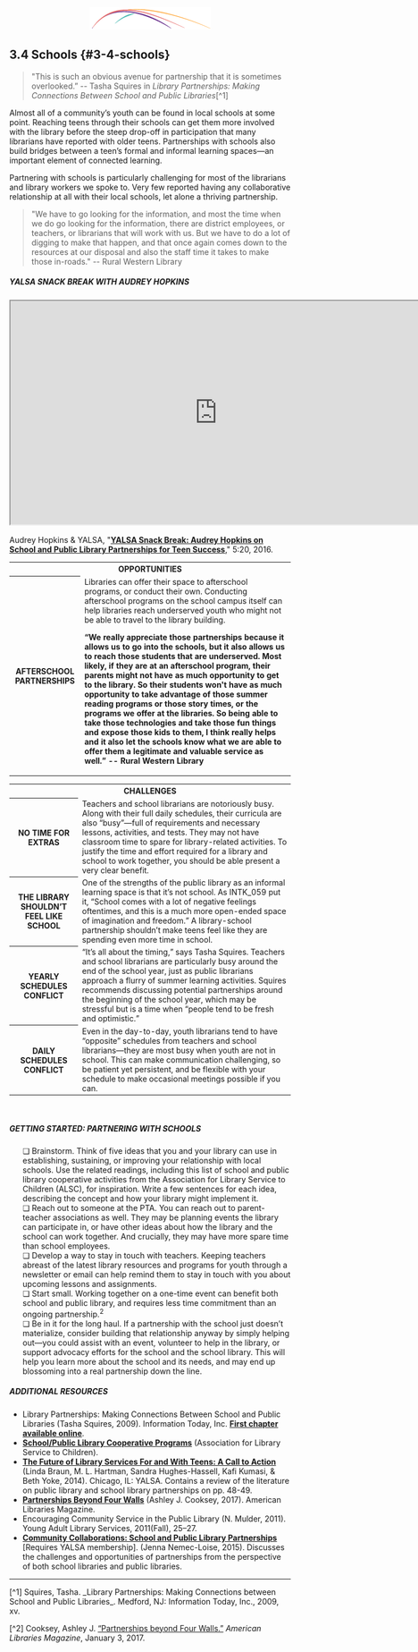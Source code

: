 <div style="text-align:center"><img src="/logo/Connectedlib-Logo-Graph.png"></div>


## 3.4 Schools {#3-4-schools}



>"This is such an obvious avenue for partnership that it is sometimes overlooked.” -- Tasha Squires in _Library Partnerships: Making Connections Between School and Public Libraries_[^1]

Almost all of a community’s youth can be found in local schools at some point. Reaching teens through their schools can get them more involved with the library before the steep drop-off in participation that many librarians have reported with older teens. Partnerships with schools also build bridges between a teen’s formal and informal learning spaces—an important element of connected learning.

Partnering with schools is particularly challenging for most of the librarians and library workers we spoke to. Very few reported having any collaborative relationship at all with their local schools, let alone a thriving partnership.

>"We have to go looking for the information, and most the time when we do go looking for the information, there are district employees, or teachers, or librarians that will work with us. But we have to do a lot of digging to make that happen, and that once again comes down to the resources at our disposal and also the staff time it takes to make those in-roads." -- Rural Western Library

<div class="table-format case-study"><span class="title"><h5>YALSA SNACK BREAK WITH AUDREY HOPKINS</h5></span><iframe width="740" height="400" border="none" src="https://www.youtube.com/embed/vJpQJKUoXio">
</iframe><p>Audrey Hopkins &amp; YALSA, "<b><a href="https://www.youtube.com/watch?v=vJpQJKUoXio">YALSA Snack Break: Audrey Hopkins on School and Public Library Partnerships for Teen Success</a></b>," 5:20, 2016.</p></div>

<table class="table-format">
<tr><th colspan="2">OPPORTUNITIES</th></tr>
<tr class="row1"><th>AFTERSCHOOL PARTNERSHIPS</th><td>Libraries can offer their space to afterschool programs, or conduct their own. Conducting afterschool programs on the school campus itself can help libraries reach underserved youth who might not be able to travel to the library building. <p><b>“We really appreciate those partnerships because it allows us to go into the schools, but it also allows us to reach those students that are underserved. Most likely, if they are at an afterschool program, their parents might not have as much opportunity to get to the library. So their students won't have as much opportunity to take advantage of those summer reading programs or those story times, or the programs we offer at the libraries. So being able to take those technologies and take those fun things and expose those kids to them, I think really helps and it also let the schools know what we are able to offer them a legitimate and valuable service as well.” -- Rural Western Library</b></p></td></tr>
</table>

<table class="heading-cell6 no-common-style">
<tr><th colspan="2">CHALLENGES</th></tr>
<tr class="row1">
<th>NO TIME FOR EXTRAS</th>
<td>Teachers and school librarians are notoriously busy. Along with their full daily schedules, their curricula are also “busy”—full of requirements and necessary lessons, activities, and tests. They may not have classroom time to spare for library-related activities. To justify the time and effort required for a library and school to work together, you should be able present a very clear benefit.</td>
</tr>
<tr class="row2">
<th>THE LIBRARY SHOULDN’T FEEL LIKE SCHOOL</th>
<td>One of the strengths of the public library as an informal learning space is that it’s not school. As INTK_059 put it, “School comes with a lot of negative feelings oftentimes, and this is a much more open-ended space of imagination and freedom.” A library-school partnership shouldn’t make teens feel like they are spending even more time in school.</td>
</tr>
<tr class="row3">
<th>YEARLY SCHEDULES CONFLICT</th>
<td>“It’s all about the timing,” says Tasha Squires. Teachers and school librarians are particularly busy around the end of the school year, just as public librarians approach a flurry of summer learning activities. Squires recommends discussing potential partnerships around the beginning of the school year, which may be stressful but is a time when “people tend to be fresh and optimistic.” </td>
</tr>
<tr class="row4">
<th>DAILY SCHEDULES CONFLICT</th>
<td>Even in the day-to-day, youth librarians tend to have “opposite” schedules from teachers and school librarians—they are most busy when youth are not in school. This can make communication challenging, so be patient yet persistent, and be flexible with your schedule to make occasional meetings possible if you can. </td>
</tr>
</table>
<br>

<div class="table-format sidebar"><span class="title"><h5>GETTING STARTED: PARTNERING WITH SCHOOLS </h5></span><ul>❏ Brainstorm. Think of five ideas that you and your library can use in establishing, sustaining, or improving your relationship with local schools. Use the related readings, including this list of school and public library cooperative activities from the Association for Library Service to Children (ALSC), for inspiration. Write a few sentences for each idea, describing the concept and how your library might implement it.   <br>❏ Reach out to someone at the PTA. You can reach out to parent-teacher associations as well. They may be planning events the library can participate in, or have other ideas about how the library and the school can work together. And crucially, they may have more spare time than school employees.
<br>❏ Develop a way to stay in touch with teachers. Keeping teachers abreast of the latest library resources and programs for youth through a newsletter or email can help remind them to stay in touch with you about upcoming lessons and assignments.
<br>❏  Start small. Working together on a one-time event can benefit both school and public library, and requires less time commitment than an ongoing partnership.<sup>2</sup><br>❏	Be in it for the long haul. If a partnership with the school just doesn’t materialize, consider building that relationship anyway by simply helping out—you could assist with an event, volunteer to help in the library, or support advocacy efforts for the school and the school library. This will help you learn more about the school and its needs, and may end up blossoming into a real partnership down the line.
</ul>
</div>

<div class="table-format additional-resources"><span class="title"><h5>ADDITIONAL RESOURCES</h5></span><ul><li>Library Partnerships: Making Connections Between School and Public Libraries (Tasha Squires, 2009). Information Today, Inc. <a href="http://books.infotoday.com/books/Squires/Squires_Chapter1.pdf"><b>First chapter available online</b></a>.</li><li><a href="http://www.ala.org/alsc/schoolplcoop"><b>School/Public Library Cooperative Programs</b></a> (Association for Library Service to Children).</li><li><a href="http://www.ala.org/yaforum/future-library-services-and-teens-project-report"><b>The Future of Library Services For and With Teens: A Call to Action</b></a> (Linda Braun, M. L. Hartman, Sandra Hughes-Hassell, Kafi Kumasi, & Beth Yoke, 2014). Chicago, IL: YALSA. Contains a review of the literature on public library and school library partnerships on pp. 48-49.</li><li><a href="https://americanlibrariesmagazine.org/2017/01/03/school-public-library-partnerships-beyond-four-walls/"><b>Partnerships Beyond Four Walls</b></a> (Ashley J. Cooksey, 2017). American Libraries Magazine. </li><li>Encouraging Community Service in the Public Library (N. Mulder, 2011). Young Adult Library Services, 2011(Fall), 25–27.</li><li><a href="http://www.ala.org/yalsa/yalsamemonly/webinars/yell-yalsa-e-learning-library-date"><b>Community Collaborations: School and Public Library Partnerships</b></a> [Requires YALSA membership]. (Jenna Nemec-Loise, 2015). Discusses the challenges and opportunities of partnerships from the perspective of both school libraries and public libraries.</li></ul></div>

<hr/>
[^1] Squires, Tasha. _Library Partnerships: Making Connections between School and Public Libraries_. Medford, NJ: Information Today, Inc., 2009, xv.

[^2] Cooksey, Ashley J. [“Partnerships beyond Four Walls.”](https://americanlibrariesmagazine.org/2017/01/03/school-public-library-partnerships-beyond-four-walls/) _American Libraries Magazine_, January 3, 2017. 